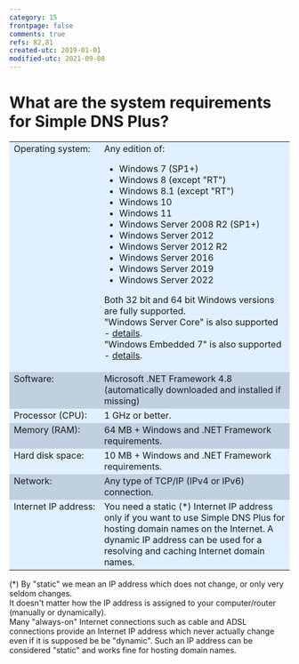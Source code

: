 ```yaml
---
category: 15
frontpage: false
comments: true
refs: 82,81
created-utc: 2019-01-01
modified-utc: 2021-09-08
---
```

# What are the system requirements for Simple DNS Plus?

<table cellpadding="5" cellspacing="2">
	<tbody>
		<tr bgcolor="#e0f0ff">
			<td style="white-space: nowrap;" valign="top">Operating system:</td>
			<td>
Any edition of:

- Windows 7 (SP1+)
- Windows 8 (except "RT")
- Windows 8.1 (except "RT")
- Windows 10
- Windows 11
- Windows Server 2008 R2 (SP1+)
- Windows Server 2012
- Windows Server 2012 R2
- Windows Server 2016
- Windows Server 2019
- Windows Server 2022

<p>Both 32 bit and 64 bit Windows versions are fully supported.<br/>
"Windows Server Core" is also supported - <a href="/kb/119/simple-dns-plus-on-windows-server-core">details</a>.<br/>
"Windows Embedded 7" is also supported - <a href="/kb/118/simple-dns-plus-on-windows-embedded-standard-7">details</a>.</p>
			</td>
		</tr>
		<tr bgcolor="#c0d0e0">
			<td style="white-space: nowrap;" valign="top">Software:</td>
			<td>Microsoft .NET Framework 4.8<br />
			(automatically downloaded and installed if missing)</td>
		</tr>
		<tr bgcolor="#e0f0ff">
			<td style="white-space: nowrap;" valign="top">Processor (CPU):</td>
			<td>1 GHz or better.</td>
		</tr>
		<tr bgcolor="#c0d0e0">
			<td style="white-space: nowrap;" valign="top">Memory (RAM):</td>
			<td>64 MB + Windows and .NET Framework requirements.</td>
		</tr>
		<tr bgcolor="#e0f0ff">
			<td style="white-space: nowrap;" valign="top">Hard disk space:</td>
			<td>10 MB + Windows and .NET Framework requirements.</td>
		</tr>
		<tr bgcolor="#c0d0e0">
			<td style="white-space: nowrap;" valign="top">Network:</td>
			<td>Any type of TCP/IP (IPv4 or IPv6) connection.</td>
		</tr>
		<tr bgcolor="#e0f0ff">
			<td style="white-space: nowrap;" valign="top">Internet IP address:</td>
			<td>You need a static (*) Internet IP address only if you want to use Simple DNS Plus for hosting domain names on the Internet. A dynamic IP address can be used for a resolving and caching Internet domain names.</td>
		</tr>
	</tbody>
</table>

(*) By "static" we mean an IP address which does not change, or only very seldom changes.\
It doesn't matter how the IP address is assigned to your computer/router (manually or dynamically).\
Many "always-on" Internet connections such as cable and ADSL connections provide an Internet IP address which never actually change even if it is supposed be be "dynamic". Such an IP address can be considered "static" and works fine for hosting domain names.